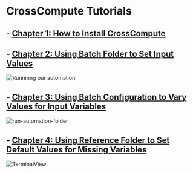 # CrossCompute Tutorials

## - [Chapter 1: How to Install CrossCompute](https://github.com/kashfifahim/CrossComputeTutorials/tree/main/Chapter-1-How-To-Install-CrossCompute)

## - [Chapter 2: Using Batch Folder to Set Input Values](https://github.com/kashfifahim/CrossComputeTutorials/tree/main/Chapter-2-Using-Batch-Folder-To-Set-Input-Values)

![Runninng our automation](/assets/gifs/RunningAutomationSuccess.gif "running our automation")

## - [Chapter 3: Using Batch Configuration to Vary Values for Input Variables](https://github.com/kashfifahim/CrossComputeTutorials/tree/main/Chapter-3-Using-Batch-Configuratin-To-Vary-Values-For-Input-Variables)

![run-automation-folder](/assets/gifs/3-runautomation.gif "run-automation")

## - [Chapter 4: Using Reference Folder to Set Default Values for Missing Variables](https://github.com/kashfifahim/CrossComputeTutorials/tree/main/Chapter-4-Using-Reference-Folder-To-Set-Default-Values-For-Missing-Variable)

![TerminalView](/assets/gifs/Ch4ViewFromTerminal.gif "Terminal view")